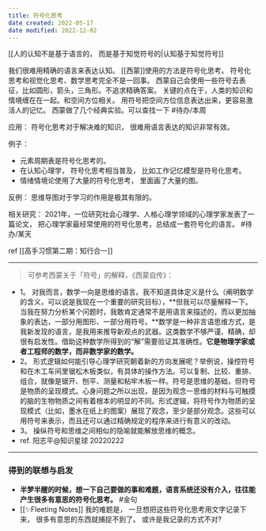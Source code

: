 ```yaml
---
title: 符号化思考
date created: 2022-05-17
date modified: 2022-12-02
---
```


[[人的认知不是基于语言的， 而是基于知觉符号的|认知基于知觉符号]]

我们很难用精确的语言来表达认知。 [[西蒙]]使用的方法是符号化思考。 
符号化思考和视觉化思考、数学思考完全不是一回事。
西蒙自己会使用一些符号去表征，比如圆形，箭头，三角形。不追求精确答案。
关键的点在于，人类的知识和情境缠在在一起。和空间方位相关。
用符号把空间方位信息表达出来，更容易激活人的记忆。
西蒙做了几个经典实验。可以查找一下 #待办/本周 

应用：
符号化思考对于解决难的知识， 很难用语言表达的知识非常有效。

例子： 
- 元素周期表是符号化思考的。
- 在认知心理学， 符号化思考相当普及， 比如工作记忆模型是符号化思考。 
- 情绪情境论使用了大量的符号化思考， 里面画了大量的图。

反例：
思维导图对于学习的作用是极其有限的。

相关研究：
2021年，一位研究社会心理学、人格心理学领域的心理学家发表了一篇论文， 把心理学家最经常使用的符号化思考，总结成一套符号化的语言。 #待办/某天 


ref [[高手习惯第二期：知行合一]]

---


> 可参考西蒙关于「符号」的解释，《西蒙自传》：
- 1。 对我而言，数学一向是思维的语言。我不知道具体定义是什么（阐明数学的含义，可以说是我现在一个重要的研究目标），**但我可以尽量解释一下。当我在努力分析某个问题时，我敢肯定通常不是用语言来描述的，而以更加抽象的表达，一部分用图形、一部分用符号。**数学是一种非言语思维方式，是我新发现的语言，是我用来推导新观点的武器。这类数学不够严谨、精确，却很有启发性。借助这种数学所得到的“解”需要验证其准确性。**它是物理学家或者工程师的数学，而非数学家的数学。**
- 2。 形式逻辑如何能引导心理学研究朝着新的方向发展呢？举例说，操控符号和在木工车间里锯松木板类似，有具体的操作方法。可以复制、比较、重排、组合，就像是锯开、刨平、测量和粘牢木板一样。符号是思维的基础，但符号是物质的呈现模式。心身问题之所以出现，是因为观念一思维的材料与可触摸的脑的生物物质之间有着根本的明显的不同。形式逻辑，将符号作为物质的呈现模式（比如，墨水在纸上的图案）展现了观念，至少是部分观念。这些可以用符号来表示，而且还可以通过精确规定的程序来进行有意义的改动。
- 3。 操纵符号和思维之间相似的隐喻就能解放思维的概念。
- ref. 阳志平@知识星球 20220222


---
### 得到的联想与启发
- **半梦半醒的时候，想一下自己要做的事和难题，语言系统还没有介入，往往能产生很多有意思的符号化思考。** #金句
- [[✨Fleeting Notes]] 我的难题是， 一旦想把这些符号化思考用文字记录下来， 很多有意思的东西就捕捉不到了。 或许是我记录的方式不对?

